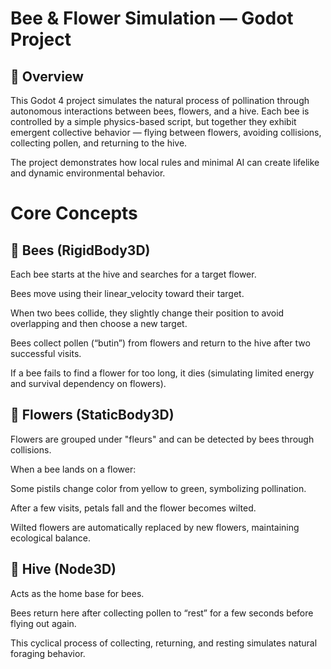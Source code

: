 # Bee & Flower Simulation — Godot Project
## 🐝 Overview

This Godot 4 project simulates the natural process of pollination through autonomous interactions between bees, flowers, and a hive.
Each bee is controlled by a simple physics-based script, but together they exhibit emergent collective behavior — flying between flowers, avoiding collisions, collecting pollen, and returning to the hive.

The project demonstrates how local rules and minimal AI can create lifelike and dynamic environmental behavior.

# Core Concepts
## 🐝 Bees (RigidBody3D)

Each bee starts at the hive and searches for a target flower.

Bees move using their linear_velocity toward their target.

When two bees collide, they slightly change their position to avoid overlapping and then choose a new target.

Bees collect pollen (“butin”) from flowers and return to the hive after two successful visits.

If a bee fails to find a flower for too long, it dies (simulating limited energy and survival dependency on flowers).

## 🌼 Flowers (StaticBody3D)

Flowers are grouped under "fleurs" and can be detected by bees through collisions.

When a bee lands on a flower:

Some pistils change color from yellow to green, symbolizing pollination.

After a few visits, petals fall and the flower becomes wilted.

Wilted flowers are automatically replaced by new flowers, maintaining ecological balance.

## 🍯 Hive (Node3D)

Acts as the home base for bees.

Bees return here after collecting pollen to “rest” for a few seconds before flying out again.

This cyclical process of collecting, returning, and resting simulates natural foraging behavior.
